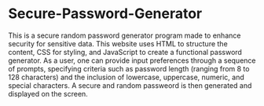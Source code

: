 # Secure-Password-Generator
This is a secure random password generator program made to enhance security for sensitive data. This website uses HTML to structure the content, CSS for styling, and JavaScript to create a functional password generator. 
As a user, one can provide input preferences through a sequence of prompts, specifying criteria such as password length (ranging from 8 to 128 characters) and the inclusion of lowercase, uppercase, numeric, and special characters. A secure and random passweord is then generated and displayed on the screen.

